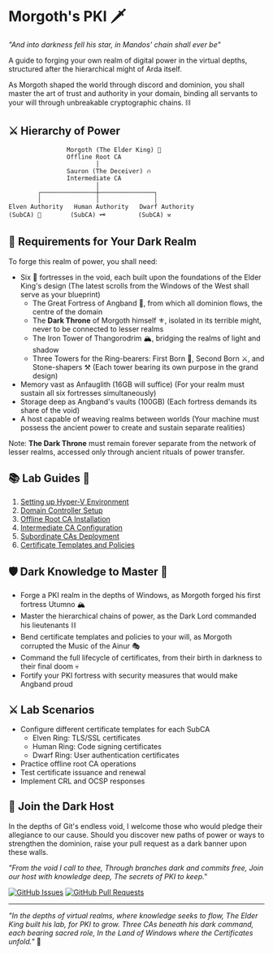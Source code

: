 # Morgoth's PKI 🗡️

*"And into darkness fell his star, in Mandos' chain shall ever be"*

A guide to forging your own realm of digital power in the virtual depths, structured after the hierarchical might of Arda itself.

As Morgoth shaped the world through discord and dominion, you shall master the art of trust and authority in your domain, binding all servants to your will through unbreakable cryptographic chains. ⛓️

## ⚔️ Hierarchy of Power

                    Morgoth (The Elder King) 👑
                    Offline Root CA
                            │
                    Sauron (The Deceiver) 🔥
                    Intermediate CA
                            │
            ┌───────────────┼───────────────┐
            │               │               │
    Elven Authority   Human Authority   Dwarf Authority
    (SubCA) 💫        (SubCA) 🗝️         (SubCA) ⚒️

## 🏰 Requirements for Your Dark Realm

To forge this realm of power, you shall need:

- Six 🏰 fortresses in the void, each built upon the foundations of the Elder King's design
  (The latest scrolls from the Windows of the West shall serve as your blueprint)
  - The Great Fortress of Angband 🗼, from which all dominion flows, the centre of the domain
  - The **Dark Throne** of Morgoth himself ⚜️, isolated in its terrible might, never to be connected to lesser realms
  - The Iron Tower of Thangorodrim 🏔️, bridging the realms of light and shadow
  - Three Towers for the Ring-bearers: First Born 💫, Second Born ⚔️, and Stone-shapers ⚒️
    (Each tower bearing its own purpose in the grand design)
- Memory vast as Anfauglith (16GB will suffice)
  (For your realm must sustain all six fortresses simultaneously)
- Storage deep as Angband's vaults (100GB)
  (Each fortress demands its share of the void)
- A host capable of weaving realms between worlds
  (Your machine must possess the ancient power to create and sustain separate realities)

Note: **The Dark Throne** must remain forever separate from the network of lesser realms, accessed only through ancient rituals of power transfer.

## 📚 Lab Guides 📜

1. [Setting up Hyper-V Environment](docs/01-hyperv-setup.md)
2. [Domain Controller Setup](docs/02-domain-controller.md)
3. [Offline Root CA Installation](docs/03-root-ca.md)
4. [Intermediate CA Configuration](docs/04-intermediate-ca.md)
5. [Subordinate CAs Deployment](docs/05-subordinate-cas.md)
6. [Certificate Templates and Policies](docs/06-templates-policies.md)

## 🛡️ Dark Knowledge to Master 📖

- Forge a PKI realm in the depths of Windows, as Morgoth forged his first fortress Utumno 🏔️
- Master the hierarchical chains of power, as the Dark Lord commanded his lieutenants ⛓️
- Bend certificate templates and policies to your will, as Morgoth corrupted the Music of the Ainur 🎭
- Command the full lifecycle of certificates, from their birth in darkness to their final doom 💀
- Fortify your PKI fortress with security measures that would make Angband proud

## ⚔️ Lab Scenarios

- Configure different certificate templates for each SubCA
  - Elven Ring: TLS/SSL certificates
  - Human Ring: Code signing certificates
  - Dwarf Ring: User authentication certificates
- Practice offline root CA operations
- Test certificate issuance and renewal
- Implement CRL and OCSP responses

## 🦇 Join the Dark Host

In the depths of Git's endless void, I welcome those who would pledge their allegiance to our cause. Should you discover new paths of power or ways to strengthen the dominion, raise your pull request as a dark banner upon these walls.

*"From the void I call to thee,
Through branches dark and commits free,
Join our host with knowledge deep,
The secrets of PKI to keep."*

[![GitHub Issues](https://img.shields.io/github/issues/ehmiiz/morgothspki?style=for-the-badge&logo=github&color=darkred)](https://github.com/ehmiiz/morgothspki/issues)
[![GitHub Pull Requests](https://img.shields.io/github/issues-pr/ehmiiz/morgothspki?style=for-the-badge&logo=github&color=darkred)](https://github.com/ehmiiz/morgothspki/pulls)

---

*"In the depths of virtual realms, where knowledge seeks to flow,
The Elder King built his lab, for PKI to grow.
Three CAs beneath his dark command, each bearing sacred role,
In the Land of Windows where the Certificates unfold."* 📜
